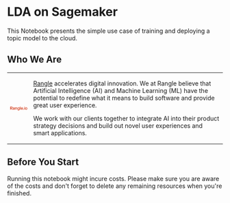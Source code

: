 # LDA on Sagemaker

This Notebook presents the simple use case of training and deploying a topic model to the cloud.


## Who We Are

<table>
  <tr>
    <td>
	<a href="https://rangle.io"><img src="rangle_wordmark_red.png" alt="Rangle Logo" style="width: 150px;"/></a>
    </td>
    <td>

<a href="https://rangle.io">Rangle</a> accelerates digital innovation. We at Rangle believe that Artificial Intelligence (AI) and Machine Learning (ML) have the potential to redefine what it means to build software and provide great user experience.

We work with our clients together to integrate AI into their product strategy decisions and build out novel user experiences and smart applications.   
    </td> 
  </tr>
</table>


## Before You Start

Running this notebook might incure costs. Please make sure you are aware of the costs and don't forget to delete any remaining resources when you're finished.

